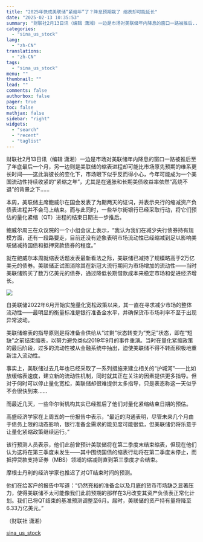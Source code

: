 ```yaml
---
title: "2025年快成美联储“紧缩年”了？降息预期栽了 缩表却可能延长"
date: "2025-02-13 10:35:53"
summary: "财联社2月13日讯（编辑 潇湘）一边是市场对美联储年内降息的窗口一路被推后..."
categories:
  - "sina_us_stock"
lang:
  - "zh-CN"
translations:
  - "zh-CN"
tags:
  - "sina_us_stock"
menu: ""
thumbnail: ""
lead: ""
comments: false
authorbox: false
pager: true
toc: false
mathjax: false
sidebar: "right"
widgets:
  - "search"
  - "recent"
  - "taglist"
---
```


财联社2月13日讯（编辑 潇湘）一边是市场对美联储年内降息的窗口一路被推后至了年底最后一个月，另一边则是美联储的缩表进程却可能比市场原先预期的维系更长时间——这此消彼长的变化下，市场眼下似乎反而得小心，今年可能成为一个美国流动性持续收紧的“紧缩之年”，尤其是在通胀和长期美债收益率依然“高烧不退”的背景之下……

本周，美联储主席鲍威尔在国会发表了为期两天的证词，并表示央行的缩减资产负债表进程并不会马上结束。而与此同时，一些华尔街银行已经采取行动，将它们预估的量化紧缩（QT）进程的结束日期进一步推后。

鲍威尔周三在众议院的一个小组会议上表示，“我认为我们在减少央行债券持有规模方面，还有一段路要走，目前还没有迹象表明市场流动性已经缩减到足以影响美联储减持国债和抵押贷款债券的程度。”

就在鲍威尔本周就缩表话题发表最新看法之际，美联储已减持了规模略高于2万亿美元的债券。美联储正试图消除其在新冠大流行期间为市场增加的流动性——当时美联储购买了数万亿美元的债券，通过降低长期借款成本来稳定市场和促进经济增长。

![](//n.sinaimg.cn/sinakd20250213s/377/w640h537/20250213/2a37-f29ee4aa4aedfa3b784e002a7af40323.png)

自美联储2022年6月开始实施量化宽松政策以来，其一直在寻求减少市场的整体流动性——最明显的衡量标准是银行准备金水平，并确保货币市场利率不至于出现异常波动。

美联储缩表的指导原则是将准备金供给从“过剩”状态转变为“充足”状态，即在“短缺”之前结束缩表，以努力避免类似2019年9月的事件重演。当时在量化紧缩政策的最后阶段，过多的流动性被从金融系统中抽出，迫使美联储不得不转而积极地重新注入流动性。

事实上，美联储过去几年也已经采取了一系列措施来建立相关的“护城河”——比如放缓缩表速度，建立新的流动性机制，同时就其正在关注的因素提供更多指导。但对于何时可以停止量化宽松，美联储却很难提供太多指导，只是表态称这一天似乎不会很快到来……

而最近几天，一些华尔街机构其实已经推后了他们对量化紧缩结束日期的预估。

高盛经济学家在上周五的一份报告中表示，“最近的沟通表明，尽管未来几个月由于债务上限的动态影响，银行准备金需求的能见度可能很低，但美联储仍将乐意于让量化紧缩政策继续运行。”

该行预测人员表示，他们此前曾预计美联储将在第二季度末结束缩表，但现在他们认为这将在第三季度末发生——其中围绕国债的缩表行动将在第二季度末停止，而抵押贷款支持证券（MBS）领域的缩减则直到第三季度才会结束。

摩根士丹利的经济学家也推迟了对QT结束时间的预测。

他们在给客户的报告中写道：“仍然充裕的准备金以及月底的货币市场缺乏显著压力，使得美联储不太可能像我们此前预期的那样在3月改变其资产负债表正常化计划。我们已将QT结束的基准预测调整至6月。届时，美联储的资产持有量将降至6.33万亿美元。”

（财联社 潇湘）

[sina_us_stock](https://finance.sina.com.cn/roll/2025-02-13/doc-inekhynn8612014.shtml)
